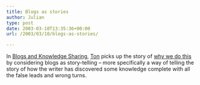```yaml
---
title: Blogs as stories
author: Julian
type: post
date: 2003-03-10T13:35:36+00:00
url: /2003/03/10/blogs-as-stories/

---
```

In [Blogs and Knowledge Sharing][1], [Ton][2] picks up the story of [why we do this][3] by considering blogs as story-telling &#8211; more specifically a way of telling the story of how the writer has discovered some knowledge complete with all the false leads and wrong turns.

 [1]: http://interdependent.blogspot.com/2003_03_01_interdependent_archive.html#90411373
 [2]: http://interdependent.blogspot.com/
 [3]: https://www.synesthesia.co.uk/blog/archives/meta_blogging/000156.php "Synesthesia : Why do we do this?"